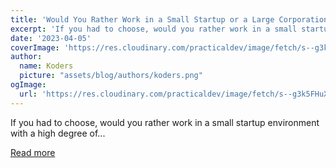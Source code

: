 ```yaml
---
title: 'Would You Rather Work in a Small Startup or a Large Corporation?'
excerpt: 'If you had to choose, would you rather work in a small startup environment with a high degree of...'
date: '2023-04-05'
coverImage: 'https://res.cloudinary.com/practicaldev/image/fetch/s--g3k5FHuX--/c_imagga_scale,f_auto,fl_progressive,h_420,q_auto,w_1000/https://dev-to-uploads.s3.amazonaws.com/uploads/articles/xjxcgs7ogk65iswcjykt.png'
author:
  name: Koders
  picture: "assets/blog/authors/koders.png"
ogImage:
  url: 'https://res.cloudinary.com/practicaldev/image/fetch/s--g3k5FHuX--/c_imagga_scale,f_auto,fl_progressive,h_420,q_auto,w_1000/https://dev-to-uploads.s3.amazonaws.com/uploads/articles/xjxcgs7ogk65iswcjykt.png'
---
```


If you had to choose, would you rather work in a small startup environment with a high degree of...

[Read more](https://dev.to/codenewbieteam/would-you-rather-work-in-a-small-startup-or-a-large-corporation-kcn)
